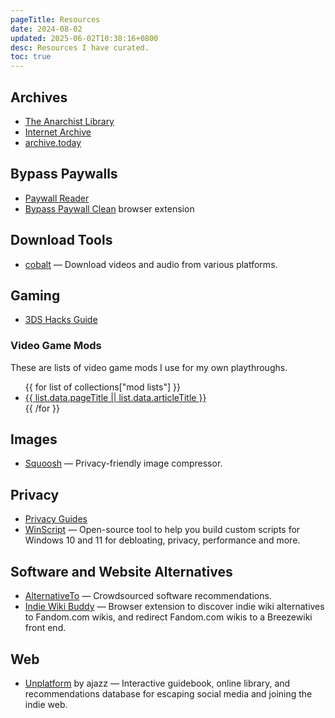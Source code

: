 ```yaml
---
pageTitle: Resources
date: 2024-08-02
updated: 2025-06-02T10:38:16+0800
desc: Resources I have curated.
toc: true
---
```

## Archives

* [The Anarchist Library](https://theanarchistlibrary.org/)
* [Internet Archive](https://archive.org/)
* [archive.today](https://archive.is/)

## Bypass Paywalls
* [Paywall Reader](https://paywallreader.com/)
* [Bypass Paywall Clean](https://github.com/bpc-clone/bpc_updates) browser extension

## Download Tools

* [cobalt](https://cobalt.tools/) — Download videos and audio from various platforms.

## Gaming

* [3DS Hacks Guide](https://3ds.hacks.guide/)

### Video Game Mods

These are lists of video game mods I use for my own playthroughs.
<ul>
    {{ for list of collections["mod lists"] }}
    <li>
        <a href="{{ list.url }}">{{ list.data.pageTitle || list.data.articleTitle }}</a>
    </li>
    {{ /for }}
</ul>

## Images

* [Squoosh](https://squoosh.app/) — Privacy-friendly image compressor.

## Privacy

* [Privacy Guides](https://www.privacyguides.org/)
* [WinScript](https://winscript.cc/) — Open-source tool to help you build custom scripts for Windows 10 and 11 for debloating, privacy, performance and more.

## Software and Website Alternatives

* [AlternativeTo](https://alternativeto.net/) — Crowdsourced software recommendations.
* [Indie Wiki Buddy](https://getindie.wiki/) — Browser extension to discover indie wiki alternatives to Fandom.com wikis, and redirect Fandom.com wikis to a Breezewiki front end.

## Web

* [Unplatform](https://unplatform.fromthesuperhighway.com/) by ajazz — Interactive guidebook, online library, and recommendations database for escaping social media and joining the indie web.
